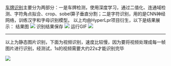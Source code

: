 [车牌识别](https://github.com/ljgithub669/intellent-transportation/tree/master/Jie%20Li/recog_pic_video)主要分为两部分：一是车牌检测，使用深度学习，通过二值化、连通域检测、字符角点拟合、crop、sobel算子垂直分割；二是字符识别，用的是CNN神经网络，训练汉字和字母识别模型。
以上均由HyperLpr项目衍生，以下是结果展示：
结果图
![](http://ww1.sinaimg.cn/large/006YKa8tly1g4lqwky1dsj311y0kgaun.jpg)
识别结果保存
![](http://ww1.sinaimg.cn/large/006YKa8tly1g4mshx1rprj30v70g1n53.jpg)
运行GIF
![](http://ww1.sinaimg.cn/large/006YKa8tly1g4lqwkti1qg30zv0j7dtj.gif)

-------------------------------------------------------------------
以上为静态图片识别，下面为视频识别，速度比较慢，因为要将视频处理成每一帧图片进行识别，经测试，1s的视频需要大约22s才能识别完毕

![](https://github.com/ljgithub669/intellent-transportation/blob/master/Jie%20Li/recog_pic_video/recog.gif)
